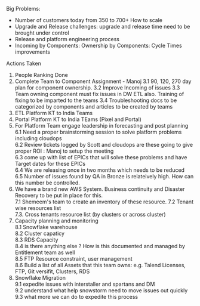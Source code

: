 Big Problems:
- Number of customers today from 350 to 700+ How to scale 
- Upgrade and Release challenges: upgrade and release time need to be brought under control 
- Release and platform engineering process 
- Incoming by Components: Ownership by Components: Cycle Times improvements 

Actions Taken 
1. People Ranking Done  
2. Complete Team to Component Assignment - Manoj 
   3.1 90, 120, 270 day plan for component ownership. 
   3.2 Improve Incoming of issues 
   3.3 Team owning component must fix issues in DW ETL also. Training of fixing to be imparted to the teams
   3.4 Troubleshooting docs to be categorized by components and articles to be created by teams  
4. ETL Platform KT to India Teams  
5. Portal Platform KT to India TEams (Pixel and Portal)  
6. For Platform Team engage leadership in forecasting and post planning   
   6.1 Need a proper brainstorming session to solve platform problems including cloudops   
   6.2 Review tickets logged by Scott and cloudops are these going to give proper ROI : Manoj to setup the meeting   
   6.3 come up with list of EPICs that will solve these problems and have Target dates for these EPICs   
   6.4 We are releasing once in two months which needs to be reduced   
   6.5 Number of issues found by QA in Bronze is relateively high. How can this number be controlled.   
7. We have a brand new AWS System. Business continuity and Disaster Recovery to be put in place for this.  
   7.1 Shemeem's team to create an inventory of these resource. 
   7.2 Tenant wise resources list   
   7.3. Cross tenants resource list (by clusters or across cluster)  
8. Capacity planning and monitoring  
   8.1 Snowflake warehouse  
   8.2 Cluster capaticy   
   8.3 RDS Capacity   
   8.4 is there anything else ? How is this documented and managed by   Entitlement team as well  
   8.5 FTP Resource constraint, user management   
   8.6 Build a list of all Assets that this team owns: e.g. Talend  Licenses, FTP, Git versifit, Clusters, RDS  
9. Snowflake Migration   
   9.1 expedite issues with interstaller and spartans and DM   
   9.2 understand what help snowstorm need to move issues out quickly   
   9.3 what more we can do to expedite this process   